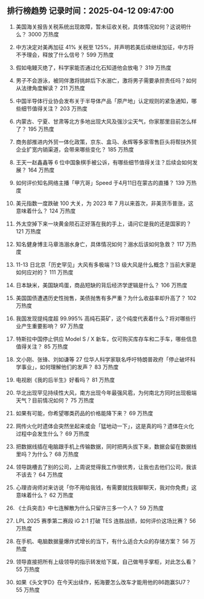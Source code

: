 
## 排行榜趋势 记录时间：2025-04-12 09:47:00
  
  1. 美国海关报告关税系统出现故障，暂未征收关税，具体情况如何？这说明什么？ 3000 万热度
    
  2. 中方决定对美再加征 41% 关税至 125%，并声明若美后续继续加征，中方将不予理会，释放了什么信号？ 599 万热度
    
  3. 假如电鳗灭绝了，科学家能否通过化石知道他会放电？ 319 万热度
    
  4. 男子不会游泳，被同伴激将挑衅后下水溺亡，激将男子需要承担责任吗？如何从法律角度解读？ 211 万热度
    
  5. 中国半导体行业协会发布关于半导体产品「原产地」认定规则的紧急通知，哪些细节值得关注？ 203 万热度
    
  6. 内蒙古、宁夏、甘肃等北方多地出现大风及强沙尘天气，你家那里目前怎么样了？ 195 万热度
    
  7. 商务部推进内外贸一体化政策，京东、盒马、永辉等多家零售巨头将帮扶外贸企业扩宽内销渠道，会带来哪些变化？ 185 万热度
    
  8. 王天一赵鑫鑫等 6 位中国象棋手被公诉，有哪些细节值得关注？后续会如何发展？ 164 万热度
    
  9. 如何评价知名网络主播「甲亢哥」Speed 于4月11日在蒙古的直播？ 139 万热度
    
  10. 美元指数一度跌破 100 大关，为 2023 年 7 月以来首次，非美货币普涨，这意味着什么？ 124 万热度
    
  11. 外太空掉下来一块黄金陨石正好落在我的手上，请问它是我的还是国家的？ 121 万热度
    
  12. 知名健身博主马章浩溺水身亡，具体情况如何？溺水后该如何急救？ 117 万热度
    
  13. 11-13 日北京「历史罕见」大风有多极端？13 级大风是什么概念？当前大家是如何应对的？ 111 万热度
    
  14. 日本缺米，美国缺鸡蛋，商品短缺的背后经济学逻辑是什么？ 106 万热度
    
  15. 美国国债遭遇历史性抛售，美债抛售有多严重？为什么收益率却升高了？ 102 万热度
    
  16. 我国发现提纯度超 99.995% 高纯石英矿，这个纯度代表着什么？将对哪些行业产生重要影响？ 97 万热度
    
  17. 特斯拉中国停止供应 Model S / X 新车，仅可购买库存车和二手车，哪些信息值得关注？ 85 万热度
    
  18. 文小刚、张锋、刘如谦等 27 位华人科学家联名呼吁特朗普政府「停止破坏科学事业」，如何理解他们的发声？ 83 万热度
    
  19. 电视剧《我的后半生》好看吗？ 81 万热度
    
  20. 华北出现罕见持续性大风，南方出现今年最强风雹，为何南北方同时出现极端天气？目前情况如何？ 75 万热度
    
  21. 如果有可能，你希望哪类药品的价格能降下来？ 69 万热度
    
  22. 网传火化时遗体会突然坐起来或会「猛地动一下」，这是真的吗？遗体在火化过程中会发生什么？ 69 万热度
    
  23. 把数据线插在电脑跟手机上传输数据，同时把两头拔下来，数据会留在数据线里吗？为什么？ 68 万热度
    
  24. 领导跳槽去了别的公司，上周说觉得我工作很优秀，让我也去他们公司，我该不该去？ 64 万热度
    
  25. 心理咨询师对来访说「你不用给我钱，有需要就找我聊聊天，我对你免费」这意味着什么？ 62 万热度
    
  26. 《士兵突击》中七连解散为什么只留许三多一个人？ 59 万热度
    
  27. LPL 2025 赛季第二赛段 iG 2:1 打破 TES 连胜战绩，如何评价这场比赛？ 56 万热度
    
  28. 在手机、电脑数据量爆炸式增长的当下，有什么适合大众的存储方案？ 56 万热度
    
  29. 领导直接把所有上级领导的指示转发给下属，自己做甩手掌柜，对此怎么看？ 55 万热度
    
  30. 如果《头文字D》在今天出续作，拓海要怎么改车才能用他的86跑赢SU7？ 55 万热度
    